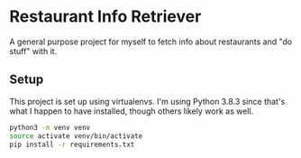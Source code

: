 # Restaurant Info Retriever

A general purpose project for myself to fetch info about restaurants and "do stuff" with it.

## Setup

This project is set up using virtualenvs. I'm using Python 3.8.3 since that's what I happen to have
installed, though others likely work as well.

```bash
python3 -m venv venv
source activate venv/bin/activate
pip install -r requirements.txt
```
